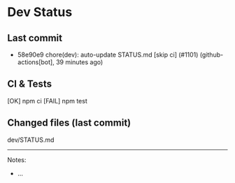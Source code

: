 # Dev Status

## Last commit
- 58e90e9 chore(dev): auto-update STATUS.md [skip ci] (#1101) (github-actions[bot], 39 minutes ago)
## CI & Tests
[OK] npm ci
[FAIL] npm test

## Changed files (last commit)
dev/STATUS.md

---
Notes:
- ...
